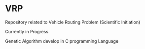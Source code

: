 # VRP
Repository related to Vehicle Routing Problem (Scientific Initiation)

Currently in Progress

Genetic Algorithm develop in C programming Language


